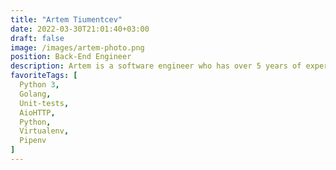 ```yaml
---
title: "Artem Tiumentcev"
date: 2022-03-30T21:01:40+03:00
draft: false
image: /images/artem-photo.png
position: Back-End Engineer
description: Artem is a software engineer who has over 5 years of experience. His main programming language is Python. He worked on various projects related to the air traffic control systems, he was also involved in the development of a private cloud. Artem likes dogs and traveling. He believes it's an inspiring combination for writing high-quality code.
favoriteTags: [
  Python 3,
  Golang,
  Unit-tests,
  AioHTTP,
  Python,
  Virtualenv,
  Pipenv
]
---
```


